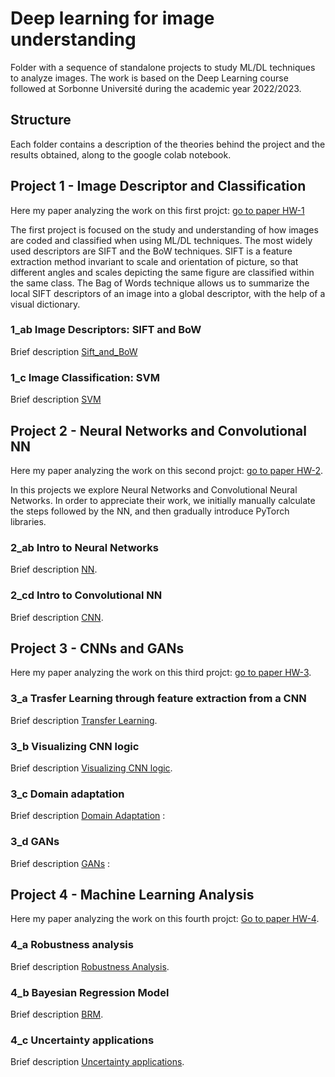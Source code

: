 # Deep learning for image understanding 
Folder with a sequence of standalone 
projects to study ML/DL techniques to 
analyze images. 
The work is based on the Deep Learning
course followed at Sorbonne Université during the academic year 2022/2023. 

## Structure
Each folder contains a description of the theories behind the project and the results obtained, along to the google colab notebook. 


## Project 1 - Image Descriptor and Classification
Here my paper analyzing the work on this first projct: [go to paper HW-1](./1-Image-Descriptors-Classification/HW1.pdf)

The first project is focused on the study and understanding of how images are coded and classified when using ML/DL techniques. 
The most widely used descriptors are SIFT and the BoW
techniques. SIFT is a feature extraction method invariant 
to scale and orientation of picture, so that different 
angles and scales depicting the same 
figure are classified within the same class. 
The Bag of Words technique allows us to summarize the 
local SIFT descriptors of an image into a global descriptor, 
with the help of a visual dictionary. 

### 1_ab Image Descriptors: SIFT and BoW 
Brief description [Sift_and_BoW](./1-Image-Descriptors-Classification/1-Sift-and-BoW/description.md) 


### 1_c Image Classification: SVM
Brief description [SVM](./1-Image-Descriptors-Classification/2-SVM-Image-Classification/description.md) 


## Project 2 - Neural Networks and Convolutional NN
Here my paper analyzing the work on this second projct: [go to paper HW-2](./2-CNN/HW2.pdf). 

In this projects we explore Neural Networks and Convolutional 
Neural Networks. 
In order to appreciate their work, we initially 
manually calculate the steps followed by the NN, 
and then gradually introduce PyTorch libraries. 

### 2_ab Intro to Neural Networks
Brief description [NN](./2-CNN/2-ab/description.md). 

### 2_cd Intro to Convolutional NN
Brief description [CNN](./2-CNN/2-CNN/description.md).

## Project 3 - CNNs and GANs
Here my paper analyzing the work on this third projct: [go to paper HW-3](./3-CNN-and-GAN/HW3.pdf). 

### 3_a Trasfer Learning through feature extraction from a CNN
Brief description [Transfer Learning](./3-CNN-and-GAN/1-transfer-learning/description.md).  

### 3_b Visualizing CNN logic
Brief description [Visualizing CNN logic](./3-CNN-and-GAN/2-visualization/description.md).  

### 3_c Domain adaptation
Brief description [Domain Adaptation](./3-CNN-and-GAN/3-domain-adaptation/description.md) : 

### 3_d GANs
Brief description [GANs](./3-CNN-and-GAN/4-GAN/description.md) : 


## Project 4 - Machine Learning Analysis
Here my paper analyzing the work on this fourth projct: [Go to paper HW-4](./4-ML-analysis/HW4.pdf). 

### 4_a Robustness analysis
Brief description [Robustness Analysis](./4-ML-analysis/1-robustness-analysis/description.md).

### 4_b Bayesian Regression Model
Brief description [BRM](./4-ML-analysis/2-BRM/description.md).

### 4_c Uncertainty applications
Brief description [Uncertainty applications](./4-ML-analysis/3-uncertainty/description.md).




